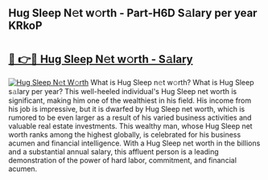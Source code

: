 ## Hug Sleep N𝚎t w𝚘rth - Part-H6D S𝚊lary per year KRkoP

# <h2><a href="http://gc0hd4f.nevu.top/?p=Hug+Sleep">🔗 👉🔴 Hug Sleep N𝚎t w𝚘rth - S𝚊lary</a></h2>

[![Hug Sleep N𝚎t W𝚘rth](https://i.imgur.com/Oavwk0R.jpeg)](http://gc0hd4f.nevu.top/?p=Hug+Sleep)
What is Hug Sleep n𝚎t w𝚘rth? What is Hug Sleep s𝚊lary per year?
This well-heeled individual's Hug Sleep net worth is significant, making him one of the wealthiest in his field. His income from his job is impressive, but it is dwarfed by Hug Sleep net worth, which is rumored to be even larger as a result of his varied business activities and valuable real estate investments. This wealthy man, whose Hug Sleep net worth ranks among the highest globally, is celebrated for his business acumen and financial intelligence. With a Hug Sleep net worth in the billions and a substantial annual salary, this affluent person is a leading demonstration of the power of hard labor, commitment, and financial acumen.
